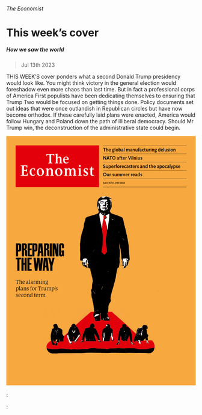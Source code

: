 ###### The Economist

# This week’s cover 

##### How we saw the world 

> Jul 13th 2023 

THIS WEEK’S cover ponders what a second Donald Trump presidency would look like. You might think victory in the general election would foreshadow even more chaos than last time. But in fact a professional corps of America First populists have been dedicating themselves to ensuring that Trump Two would be focused on getting things done. Policy documents set out ideas that were once outlandish in Republican circles but have now become orthodox. If these carefully laid plans were enacted, America would follow Hungary and Poland down the path of illiberal democracy. Should Mr Trump win, the deconstruction of the administrative state could begin.

![image](images/20230715_DE_US.jpg) 


: 

: 

